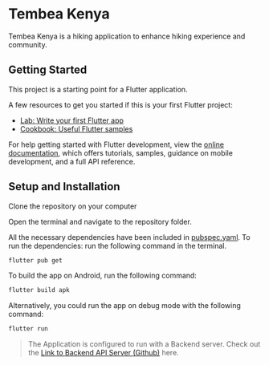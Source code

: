 # Tembea Kenya

Tembea Kenya is a hiking application to enhance hiking experience and community.

## Getting Started

This project is a starting point for a Flutter application.

A few resources to get you started if this is your first Flutter project:

- [Lab: Write your first Flutter app](https://docs.flutter.dev/get-started/codelab)
- [Cookbook: Useful Flutter samples](https://docs.flutter.dev/cookbook)

For help getting started with Flutter development, view the
[online documentation](https://docs.flutter.dev/), which offers tutorials,
samples, guidance on mobile development, and a full API reference.

## Setup and Installation

<!-- Before starting with the installation, follow the stebs to setup your mobile device.

- Open settings on your mobile
- Open 'Systems'
-  -->

Clone the repository on your computer

Open the terminal and navigate to the repository folder.

All the necessary dependencies have been included in [pubspec.yaml](pubspec.yaml). To run the dependencies: run the following command in the terminal.

``` bash
flutter pub get
```

To build the app on Android, run the following command:

``` bash
flutter build apk
```

Alternatively, you could run the app on debug mode with the following command:

``` bash
flutter run
```

> The Application is configured to run with a Backend server. Check out the [Link to Backend API Server (Github)](https://github.com/raphaelkathambana/tembeakenyabackend) here.
